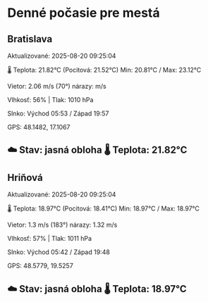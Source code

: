 ﻿# Denné počasie pre mestá

## Bratislava
Aktualizované: 2025-08-20 09:25:04

🌡️ Teplota: 21.82°C 
(Pocitová: 21.52°C)
Min: 20.81°C / Max: 23.12°C

Vietor: 2.06 m/s    (70°) 
nárazy:  m/s

Vlhkosť: 56% | Tlak: 1010 hPa

Slnko: Východ 05:53 / Západ 19:57

GPS: 48.1482, 17.1067

☁️ Stav: jasná obloha        🌡️ Teplota: 21.82°C
---

## Hriňová
Aktualizované: 2025-08-20 09:25:04

🌡️ Teplota: 18.97°C 
(Pocitová: 18.41°C)
Min: 18.97°C / Max: 18.97°C

Vietor: 1.3 m/s (183°)
nárazy: 1.32 m/s

Vlhkosť: 57% | Tlak: 1011 hPa

Slnko: Východ 05:42 / Západ 19:48

GPS: 48.5779, 19.5257

☁️ Stav: jasná obloha        🌡️ Teplota: 18.97°C
---
